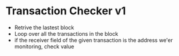 # Transaction Checker v1

* Retrive the lastest block
* Loop over all the transactions in the block
* if  the receiver field of the given transaction is the address we'er monitoring, check value